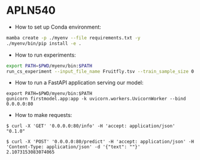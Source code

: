 # APLN540

- How to set up Conda environment:
```bash
mamba create -p ./myenv --file requirements.txt -y
./myenv/bin/pip install -e .
```

- How to run experiments:
```bash
export PATH=$PWD/myenv/bin:$PATH
run_cs_experiment --input_file_name Fruitfly.tsv --train_sample_size 0.8 --output_dir model1
```

- How to run a FastAPI application serving our model:
```
export PATH=$PWD/myenv/bin:$PATH
gunicorn firstmodel.app:app -k uvicorn.workers.UvicornWorker --bind 0.0.0.0:80
```

- How to make requests:
```shell
$ curl -X 'GET' '0.0.0.0:80/info' -H 'accept: application/json'
"0.1.0"

$ curl -X 'POST' '0.0.0.0:80/predict' -H 'accept: application/json' -H 'Content-Type: application/json' -d '{"text": ""}'
2.1073153083074065
```
